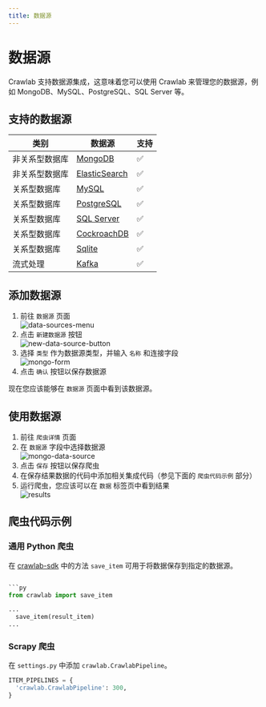 ```yaml
---
title: 数据源
---
```


# 数据源

Crawlab 支持数据源集成，这意味着您可以使用 Crawlab 来管理您的数据源，例如 MongoDB、MySQL、PostgreSQL、SQL Server 等。

## 支持的数据源

| 类别         | 数据源                                                                   | 支持          |
|--------------|--------------------------------------------------------------------------|---------------|
| 非关系型数据库 | [MongoDB](https://mongodb.com)                                            | :white_check_mark: |
| 非关系型数据库 | [ElasticSearch](https://elastic.co)                                       | :white_check_mark: |
| 关系型数据库   | [MySQL](https://mysql.com)                                                | :white_check_mark: |
| 关系型数据库   | [PostgreSQL](https://postgresql.org/)                                     | :white_check_mark: |
| 关系型数据库   | [SQL Server](https://www.microsoft.com/en-us/sql-server/sql-server-downloads) | :white_check_mark: |
| 关系型数据库   | [CockroachDB](https://www.cockroachlabs.com/)                             | :white_check_mark: |
| 关系型数据库   | [Sqlite](https://www.sqlite.org)                                          | :white_check_mark: |
| 流式处理      | [Kafka](https://kafka.apache.org/)                                        | :white_check_mark: |

## 添加数据源

1. 前往 `数据源` 页面 <br/>![data-sources-menu](/img/guide/data-sources-menu.png)
2. 点击 `新建数据源` 按钮 <br/>![new-data-source-button](/img/guide/new-data-source-button.png)
3. 选择 `类型` 作为数据源类型，并输入 `名称` 和连接字段 <br/>![mongo-form](/img/guide/mongo-form.png)
4. 点击 `确认` 按钮以保存数据源

现在您应该能够在 `数据源` 页面中看到该数据源。

## 使用数据源

1. 前往 `爬虫详情` 页面
2. 在 `数据源` 字段中选择数据源 <br/>![mongo-data-source](/img/guide/mongo-data-source.png)
3. 点击 `保存` 按钮以保存爬虫
4. 在保存结果数据的代码中添加相关集成代码（参见下面的 `爬虫代码示例` 部分）
5. 运行爬虫，您应该可以在 `数据` 标签页中看到结果 <br/>![results](/img/guide/results.png)

## 爬虫代码示例

### 通用 Python 爬虫

在 [crawlab-sdk](https://pypi.org/project/crawlab-sdk/) 中的方法 `save_item` 可用于将数据保存到指定的数据源。

```python

```py
from crawlab import save_item

...
  save_item(result_item)
...
```

### Scrapy 爬虫

在 `settings.py` 中添加 `crawlab.CrawlabPipeline`。

```python
ITEM_PIPELINES = {
  'crawlab.CrawlabPipeline': 300,
}
```